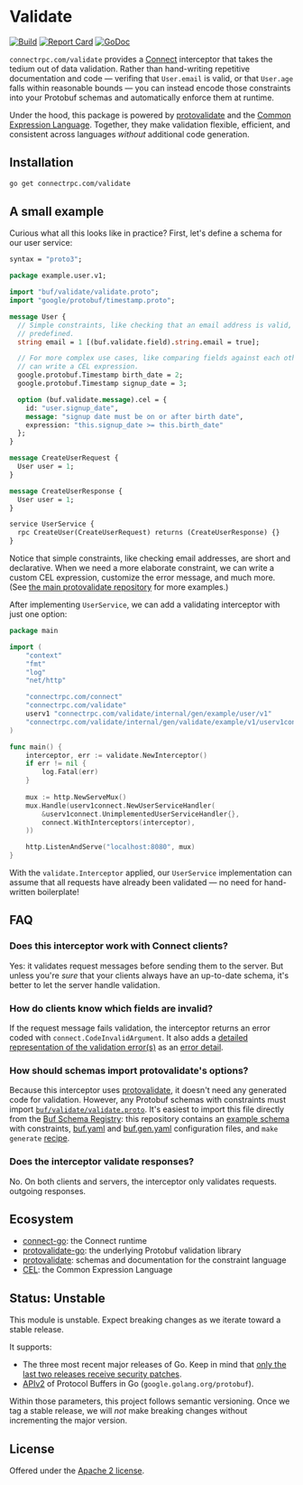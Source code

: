 # Validate

[![Build](https://github.com/connectrpc/validate-go/actions/workflows/ci.yaml/badge.svg?branch=main)](https://github.com/connectrpc/validate-go/actions/workflows/ci.yaml)
[![Report Card](https://goreportcard.com/badge/connectrpc.com/validate)](https://goreportcard.com/report/connectrpc.com/validate)
[![GoDoc](https://pkg.go.dev/badge/connectrpc.com/validate.svg)](https://pkg.go.dev/connectrpc.com/validate)

`connectrpc.com/validate` provides a [Connect][connect-go] interceptor that
takes the tedium out of data validation. Rather than hand-writing repetitive
documentation and code &mdash; verifing that `User.email` is valid, or that
`User.age` falls within reasonable bounds &mdash; you can instead encode those
constraints into your Protobuf schemas and automatically enforce them at
runtime.

Under the hood, this package is powered by [protovalidate][protovalidate-go]
and the [Common Expression Language][cel-spec]. Together, they make validation
flexible, efficient, and consistent across languages _without_ additional code
generation.

## Installation

```bash
go get connectrpc.com/validate
```

## A small example

Curious what all this looks like in practice? First, let's define a schema for
our user service:

```protobuf
syntax = "proto3";

package example.user.v1;

import "buf/validate/validate.proto";
import "google/protobuf/timestamp.proto";

message User {
  // Simple constraints, like checking that an email address is valid, are
  // predefined.
  string email = 1 [(buf.validate.field).string.email = true];

  // For more complex use cases, like comparing fields against each other, we
  // can write a CEL expression.
  google.protobuf.Timestamp birth_date = 2;
  google.protobuf.Timestamp signup_date = 3;

  option (buf.validate.message).cel = {
    id: "user.signup_date",
    message: "signup date must be on or after birth date",
    expression: "this.signup_date >= this.birth_date"
  };
}

message CreateUserRequest {
  User user = 1;
}

message CreateUserResponse {
  User user = 1;
}

service UserService {
  rpc CreateUser(CreateUserRequest) returns (CreateUserResponse) {}
}
```

Notice that simple constraints, like checking email addresses, are short and
declarative. When we need a more elaborate constraint, we can write a custom
CEL expression, customize the error message, and much more. (See [the
main protovalidate repository][protovalidate] for more examples.)

After implementing `UserService`, we can add a validating interceptor with just
one option:


```go
package main

import (
	"context"
	"fmt"
	"log"
	"net/http"

	"connectrpc.com/connect"
	"connectrpc.com/validate"
	userv1 "connectrpc.com/validate/internal/gen/example/user/v1"
	"connectrpc.com/validate/internal/gen/validate/example/v1/userv1connect"
)

func main() {
	interceptor, err := validate.NewInterceptor()
	if err != nil {
		log.Fatal(err)
	}
	
	mux := http.NewServeMux()
	mux.Handle(userv1connect.NewUserServiceHandler(
		&userv1connect.UnimplementedUserServiceHandler{},
		connect.WithInterceptors(interceptor),
	))

	http.ListenAndServe("localhost:8080", mux)
}
```

With the `validate.Interceptor` applied, our `UserService` implementation can
assume that all requests have already been validated &mdash; no need for
hand-written boilerplate!

## FAQ

### Does this interceptor work with Connect clients?

Yes: it validates request messages before sending them to the server. But
unless you're _sure_ that your clients always have an up-to-date schema, it's
better to let the server handle validation.

### How do clients know which fields are invalid?

If the request message fails validation, the interceptor returns an error coded
with `connect.CodeInvalidArgument`. It also adds a [detailed representation of the
validation error(s)][violations] as an [error detail][connect-error-detail].

### How should schemas import protovalidate's options?

Because this interceptor uses [protovalidate][protovalidate-go], it doesn't
need any generated code for validation. However, any Protobuf schemas with
constraints must import [`buf/validate/validate.proto`][validate.proto]. It's
easiest to import this file directly from the [Buf Schema
Registry][bsr]: this repository contains an [example
schema](internal/proto/example/user/v1/user.proto) with constraints,
[buf.yaml](internal/proto/buf.yaml) and [buf.gen.yaml](buf.gen.yaml)
configuration files, and `make generate` [recipe](Makefile).

### Does the interceptor validate responses?

No. On both clients and servers, the interceptor only validates requests.
outgoing responses.

## Ecosystem

* [connect-go]: the Connect runtime
* [protovalidate-go]: the underlying Protobuf validation library
* [protovalidate]: schemas and documentation for the constraint language
* [CEL][cel-spec]: the Common Expression Language

## Status: Unstable

This module is unstable. Expect breaking changes as we iterate toward a stable
release.

It supports:

* The three most recent major releases of Go. Keep in mind that [only the last
  two releases receive security patches][go-support-policy].
* [APIv2] of Protocol Buffers in Go (`google.golang.org/protobuf`).

Within those parameters, this project follows semantic versioning. Once we tag
a stable release, we will _not_ make breaking changes without incrementing the
major version.


## License

Offered under the [Apache 2 license](LICENSE).

[APIv2]: https://blog.golang.org/protobuf-apiv2
[bsr]: https://buf.build
[cel-spec]: https://github.com/google/cel-spec
[connect-error-detail]: https://pkg.go.dev/connectrpc.com/connect#ErrorDetail
[connect-go]: https://github.com/connectrpc/connect-go
[go-support-policy]: https://golang.org/doc/devel/release#policy
[protovalidate-go]: https://github.com/bufbuild/protovalidate-go
[protovalidate]: https://github.com/bufbuild/protovalidate
[validate.proto]: https://github.com/bufbuild/protovalidate/blob/main/proto/protovalidate/buf/validate/validate.proto
[violations]: https://pkg.go.dev/buf.build/gen/go/bufbuild/protovalidate/protocolbuffers/go/buf/validate#Violations
